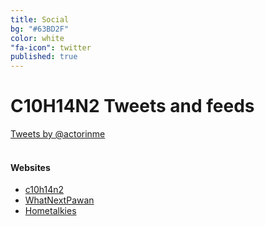 ```yaml
---
title: Social
bg: "#63BD2F"
color: white
"fa-icon": twitter
published: true
---
```

# **C10H14N2 Tweets and feeds**

<div id="mdiv">

<div id="twt" >
<a class="twitter-timeline" href="https://twitter.com/actorinme" data-widget-id="531254831831191552">Tweets by @actorinme</a>
<script>!function(d,s,id){var js,fjs=d.getElementsByTagName(s)[0],p=/^http:/.test(d.location)?'http':'https';if(!d.getElementById(id)){js=d.createElement(s);js.id=id;js.src=p+"://platform.twitter.com/widgets.js";fjs.parentNode.insertBefore(js,fjs);}}(document,"script","twitter-wjs");</script>
</div>


<div id="fbwg" class="fb-like-box" data-href="https://www.facebook.com/C10H14N2thefilm" data-colorscheme="dark" data-show-faces="true" data-header="true" data-stream="false" data-show-border="true">
</div>

<div id="websi">
<br>
<h4 id="webs">Websites</h4>

<ul>
  <li><a href="http://www.c10h14n2thefilm.com/" target="_blank">c10h14n2</a></li>
  <li><a href="http://www.whatnextpawan.com/" target="_blank">WhatNextPawan</a></li>
  <li><a href="http://www.hometalkies.com/" target="_blank">Hometalkies</a></li>
</ul>

</div>
</div>














